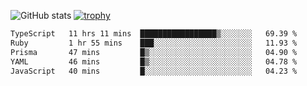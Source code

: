 ![GitHub stats](https://github-readme-stats.vercel.app/api?username=ksk001100&show_icons=true&theme=tokyonight)
[![trophy](https://github-profile-trophy.vercel.app/?username=ksk001100&theme=onedark)](https://github.com/ryo-ma/github-profile-trophy)

<!--START_SECTION:waka-->

```txt
TypeScript   11 hrs 11 mins  █████████████████▒░░░░░░░   69.39 %
Ruby         1 hr 55 mins    ███░░░░░░░░░░░░░░░░░░░░░░   11.93 %
Prisma       47 mins         █▒░░░░░░░░░░░░░░░░░░░░░░░   04.90 %
YAML         46 mins         █▒░░░░░░░░░░░░░░░░░░░░░░░   04.78 %
JavaScript   40 mins         █░░░░░░░░░░░░░░░░░░░░░░░░   04.23 %
```

<!--END_SECTION:waka-->
